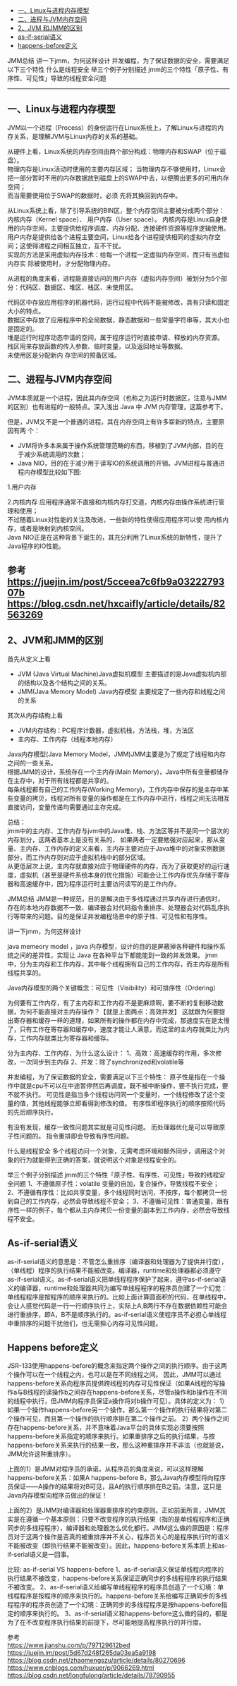 - [一、Linux与进程内存模型](#一、Linux与进程内存模型)
- [二、进程与JVM内存空间](#二、进程与JVM内存空间)
- [2、JVM 和JMM的区别](#2、JVM和JMM的区别)
- [as-if-serial语义](#As-if-serial语义)
- [happens-before定义](#Happens-before定义)


JMM总结
讲一下jmm，为何这样设计
并发编程，为了保证数据的安全，需要满足以下三个特性
什么是线程安全
举三个例子分别描述 jmm的三个特性「原子性、有序性、可见性」导致的线程安全问题

---------------------------------------------------------------------------------------------------------------------

## 一、Linux与进程内存模型

JVM以一个进程（Process）的身份运行在Linux系统上，了解Linux与进程的内存关系，是理解JVM与Linux内存的关系的基础。   

从硬件上看，Linux系统的内存空间由两个部分构成：物理内存和SWAP（位于磁盘）。  
物理内存是Linux活动时使用的主要内存区域； 
当物理内存不够使用时，Linux会把一部分暂时不用的内存数据放到磁盘上的SWAP中去，以便腾出更多的可用内存空间；   
而当需要使用位于SWAP的数据时，必须 先将其换回到内存中。  


从Linux系统上看，除了引导系统的BIN区，整个内存空间主要被分成两个部分：
内核内存（Kernel space）、
用户内存（User space）。 
内核内存是Linux自身使用的内存空间，主要提供给程序调度、内存分配、连接硬件资源等程序逻辑使用。   
用户内存是提供给各个进程主要空间，Linux给各个进程提供相同的虚拟内存空间；这使得进程之间相互独立，互不干扰。    
实现的方法是采用虚拟内存技术：给每一个进程一定虚拟内存空间，而只有当虚拟内存实 际被使用时，才分配物理内存。  

从进程的角度来看，进程能直接访问的用户内存（虚拟内存空间）被划分为5个部分：代码区、数据区、堆区、栈区、未使用区。   

代码区中存放应用程序的机器代码，运行过程中代码不能被修改，具有只读和固定大小的特点。      
数据区中存放了应用程序中的全局数据，静态数据和一些常量字符串等，其大小也是固定的。       
堆是运行时程序动态申请的空间，属于程序运行时直接申请、释放的内存资源。     
栈区用来存放函数的传入参数、临时变量，以及返回地址等数据。       
未使用区是分配新内 存空间的预备区域。     


## 二、进程与JVM内存空间
JVM本质就是一个进程，因此其内存空间（也称之为运行时数据区，注意与JMM的区别）也有进程的一般特点。深入浅出 Java 中 JVM 内存管理，这篇参考下。

但是，JVM又不是一个普通的进程，其在内存空间上有许多崭新的特点，主要原因有两 个：
- JVM将许多本来属于操作系统管理范畴的东西，移植到了JVM内部，目的在于减少系统调用的次数；
- Java NIO，目的在于减少用于读写IO的系统调用的开销。JVM进程与普通进程内存模型比较如下图:


1.用户内存  

2.内核内存
应用程序通常不直接和内核内存打交道，内核内存由操作系统进行管理和使用；  
不过随着Linux对性能的关注及改进，一些新的特性使得应用程序可以使 用内核内存，或者是映射到内核空间。    
Java NIO正是在这种背景下诞生的，其充分利用了Linux系统的新特性，提升了Java程序的IO性能。



参考      
https://juejin.im/post/5cceea7c6fb9a0322279307b     
https://blog.csdn.net/hxcaifly/article/details/82563269     
---------------------------------------------------------------------------------------------------------------------

## 2、JVM和JMM的区别

首先从定义上看
- JVM (Java Virtual Machine)Java虚拟机模型 主要描述的是Java虚拟机内部的结构以及各个结构之间的关系。
- JMM(Java Memory Model) Java内存模型 主要规定了一些内存和线程之间的关系


其次从内存结构上看
- JVM内存结构：PC程序计数器，虚拟机栈，方法栈，堆，方法区
- 主内存、工作内存（线程本地内存）


Java内存模型(Java Memory Model，JMM)JMM主要是为了规定了线程和内存之间的一些关系。     
根据JMM的设计，系统存在一个主内存(Main Memory)，Java中所有变量都储存在主存中，对于所有线程都是共享的。   
每条线程都有自己的工作内存(Working Memory)，工作内存中保存的是主存中某些变量的拷贝，线程对所有变量的操作都是在工作内存中进行，线程之间无法相互直接访问，变量传递均需要通过主存完成。



总结：     
jmm中的主内存、工作内存与jvm中的Java堆、栈、方法区等并不是同一个层次的内存划分，这两者基本上是没有关系的，
如果两者一定要勉强对应起来，那从变量、主内存、工作内存的定义来看，主内存主要对应于Java堆中的对象实例数据部分，而工作内存则对应于虚拟机栈中的部分区域。   
从更低层次上说，主内存就直接对应于物理硬件的内存，而为了获取更好的运行速度，虚拟机（甚至是硬件系统本身的优化措施）可能会让工作内存优先存储于寄存器和高速缓存中，因为程序运行时主要访问读写的是工作内存。

JMM总结
JMM是一种规范，目的是解决由于多线程通过共享内存进行通信时，存在的本地内存数据不一致、编译器会对代码指令重排序、处理器会对代码乱序执行等带来的问题。目的是保证并发编程场景中的原子性、可见性和有序性。



讲一下jmm，为何这样设计

java memeory model ，java 内存模型，设计的目的是屏蔽掉各种硬件和操作系统之间的差异性，实现让 Java 在各种平台下都能能到一致的并发效果。
jmm 中，分为主内存和工作内存，其中每个线程拥有自己的工作内存，而主内存是所有线程共享的。

Java内存模型的两个关键概念：可见性（Visibility）和可排序性（Ordering）



为何要有工作内存，有了主内存和工作内存不是更麻烦啊，要不断的复制移动数据，为何不能直接对主内存操作？【就是上面两点：高效并发】
这就跟为何要提出寄存器和缓存一样的道理，如果所有的操作都在内存中完成，那速度实在是太慢了，只有工作在寄存器和缓存中，速度才能让人满意，而这里的主内存就类比为内存，工作内存就类比为寄存器和缓存。

分为主内存、工作内存，为什么这么设计：
1、高效：高速缓存的作用，多次修改，一次同步到主内存
2、并发：除了synchronized和volatile等



并发编程，为了保证数据的安全，需要满足以下三个特性：
原子性是指在一个操作中就是cpu不可以在中途暂停然后再调度，既不被中断操作，要不执行完成，要不就不执行。
可见性是指当多个线程访问同一个变量时，一个线程修改了这个变量的值，其他线程能够立即看得到修改的值。
有序性即程序执行的顺序按照代码的先后顺序执行。

有没有发现，缓存一致性问题其实就是可见性问题。
而处理器优化是可以导致原子性问题的。
指令重排即会导致有序性问题。



什么是线程安全 
多个线程访问一个对象，无需考虑环境和额外同步，调用这个对象的行为就能得到正确的答案，就说明这个对象是线程安全的。

举三个例子分别描述 jmm的三个特性「原子性、有序性、可见性」导致的线程安全问题
1、不遵循原子性：volatile 变量的自加，复合操作，导致线程不安全；
2、不遵循有序性：比如共享变量，多个线程同时访问，不按序，每个都拷贝一份到自己的工作内存，必然会导致线程不安全；
3、不遵循可见性：普通变量，跟有序性一样的例子，每个都从主内存拷贝一份变量的副本到工作内存，必然会导致线程不安全。





## As-if-serial语义
as-if-serial语义的意思是：不管怎么重排序（编译器和处理器为了提供并行度），（单线程）程序的执行结果不能被改变。编译器，runtime和处理器都必须遵守as-if-serial语义。as-if-serial语义把单线程程序保护了起来，遵守as-if-serial语义的编译器，runtime和处理器共同为编写单线程程序的程序员创建了一个幻觉：单线程程序是按程序的顺序来执行的。比如上面计算圆面积的代码，在单线程中，会让人感觉代码是一行一行顺序执行上，实际上A,B两行不存在数据依赖性可能会进行重排序，即A，B不是顺序执行的。as-if-serial语义使程序员不必担心单线程中重排序的问题干扰他们，也无需担心内存可见性问题。




## Happens before定义
JSR-133使用happens-before的概念来指定两个操作之间的执行顺序。由于这两个操作可以在一个线程之内，也可以是在不同线程之间。
因此，JMM可以通过happens-before关系向程序员提供跨线程的内存可见性保证（如果A线程的写操作a与B线程的读操作b之间存在happens-before关系，尽管a操作和b操作在不同的线程中执行，但JMM向程序员保证a操作将对b操作可见）。具体的定义为：
1）如果一个操作happens-before另一个操作，那么第一个操作的执行结果将对第二个操作可见，而且第一个操作的执行顺序排在第二个操作之前。
2）两个操作之间存在happens-before关系，并不意味着Java平台的具体实现必须要按照happens-before关系指定的顺序来执行。如果重排序之后的执行结果，与按happens-before关系来执行的结果一致，那么这种重排序并不非法（也就是说，JMM允许这种重排序）。

上面的1）是JMM对程序员的承诺。从程序员的角度来说，可以这样理解happens-before关系：如果A happens-before B，那么Java内存模型将向程序员保证——A操作的结果将对B可见，且A的执行顺序排在B之前。注意，这只是Java内存模型向程序员做出的保证！

上面的2）是JMM对编译器和处理器重排序的约束原则。正如前面所言，JMM其实是在遵循一个基本原则：只要不改变程序的执行结果（指的是单线程程序和正确同步的多线程程序），编译器和处理器怎么优化都行。JMM这么做的原因是：程序员对于这两个操作是否真的被重排序并不关心，程序员关心的是程序执行时的语义不能被改变（即执行结果不能被改变）。因此，happens-before关系本质上和as-if-serial语义是一回事。


比较:
as-if-serial   VS   happens-before
1、as-if-serial语义保证单线程内程序的执行结果不被改变，happens-before关系保证正确同步的多线程程序的执行结果不被改变。
2、as-if-serial语义给编写单线程程序的程序员创造了一个幻境：单线程程序是按程序的顺序来执行的。happens-before关系给编写正确同步的多线程程序的程序员创造了一个幻境：正确同步的多线程程序是按happens-before指定的顺序来执行的。
3、as-if-serial语义和happens-before这么做的目的，都是为了在不改变程序执行结果的前提下，尽可能地提高程序执行的并行度。



参考  
https://www.jianshu.com/p/797129612bed
https://juejin.im/post/5d67d248f265da03ea5a9198
https://blog.csdn.net/zhaomengszu/article/details/80270696
https://www.cnblogs.com/huxuer/p/9066269.html   
https://blog.csdn.net/longfulong/article/details/78790955


